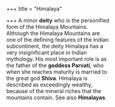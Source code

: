 +++
title = "Himalaya"

+++
A minor **deity** who is the personified  
form of the Himalaya Mountains.  
Although the Himalaya Mountains are  
one of the defining features of the Indian  
subcontinent, the deity Himalaya has a  
very insignificant place in Indian  
mythology. His most important role is as  
the father of the **goddess Parvati**, who  
when she reaches maturity is married to  
the great god **Shiva**. Himalaya is  
described as exceedingly wealthy,  
because of the mineral riches that the  
mountains contain. See also **Himalayas**.